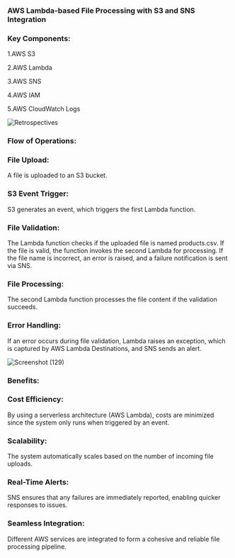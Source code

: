 ### AWS Lambda-based File Processing with S3 and SNS Integration

### Key Components:
1.AWS S3

2.AWS Lambda

3.AWS SNS

4.AWS IAM

5.AWS CloudWatch Logs


![Retrospectives](https://github.com/user-attachments/assets/b3196854-5872-47f6-bea4-5e7e47aeb2c5)



### Flow of Operations:
### File Upload: 
A file is uploaded to an S3 bucket.
### S3 Event Trigger:
S3 generates an event, which triggers the first Lambda function.
### File Validation:
The Lambda function checks if the uploaded file is named products.csv.
If the file is valid, the function invokes the second Lambda for processing.
If the file name is incorrect, an error is raised, and a failure notification is sent via SNS.
### File Processing: 
The second Lambda function processes the file content if the validation succeeds.
### Error Handling:
If an error occurs during file validation, Lambda raises an exception, which is captured by AWS Lambda Destinations, and SNS sends an alert.



![Screenshot (129)](https://github.com/user-attachments/assets/087ae6ee-962e-4155-9ba6-54842a5ef897)




### Benefits:
### Cost Efficiency:
By using a serverless architecture (AWS Lambda), costs are minimized since the system only runs when triggered by an event.
### Scalability:
The system automatically scales based on the number of incoming file uploads.
### Real-Time Alerts:
SNS ensures that any failures are immediately reported, enabling quicker responses to issues.
### Seamless Integration:
Different AWS services are integrated to form a cohesive and reliable file processing pipeline.
